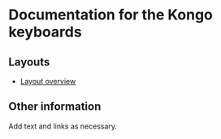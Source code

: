# Documentation for the Kongo keyboards


## Layouts

-   [Layout overview](layout.html)

## Other information

Add text and links as necessary.
